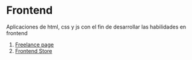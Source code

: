 # Frontend

Aplicaciones de html, css y js con el fin de desarrollar las habilidades en frontend

1. [Freelance page](freelance/)
2. [Frontend Store](frontend_store/)

